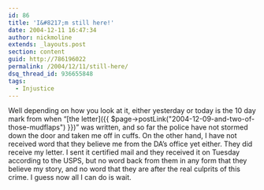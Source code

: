 ```yaml
---
id: 86
title: 'I&#8217;m still here!'
date: 2004-12-11 16:47:34
author: nickmoline
extends: _layouts.post
section: content
guid: http://786196022
permalink: /2004/12/11/still-here/
dsq_thread_id: 936655848
tags:
  - Injustice
---
```

Well depending on how you look at it, either yesterday or today is the 10 day mark from when &#8220;[the letter]({{ $page->postLink("2004-12-09-and-two-of-those-mudflaps") }})&#8221; was written, and so far the police have not stormed down the door and taken me off in cuffs. On the other hand, I have not received word that they believe me from the DA&#8217;s office yet either. They did receive my letter. I sent it certified mail and they received it on Tuesday according to the USPS, but no word back from them in any form that they believe my story, and no word that they are after the real culprits of this crime. I guess now all I can do is wait.
